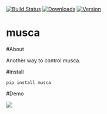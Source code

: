 [![Build Status](https://travis-ci.org/solos/musca.png?branch=master)](https://travis-ci.org/solos/musca)
[![Downloads](https://pypip.in/d/musca/badge.png)](https://pypi.python.org/pypi/musca)
[![Version](https://img.shields.io/pypi/v/musca.svg)](https://img.shields.io/pypi/v/musca.svg)
# musca

#About

Another way to control musca.

#Install

    pip install musca


#Demo

   [<img src="http://photo.weibo.com/1643331153/photos/large/photo_id/3716786230025748">](Demo)
